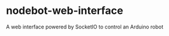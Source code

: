 nodebot-web-interface
=====================

A web interface powered by SocketIO to control an Arduino robot
